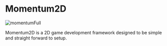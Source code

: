 # Momentum2D

![momentumFull](https://user-images.githubusercontent.com/29679352/129705472-2fa1a4d1-07dd-4d6d-8c83-bab61c488b0a.png)

Momentum2D is a 2D game development framework designed to be simple and straight forward to setup.
